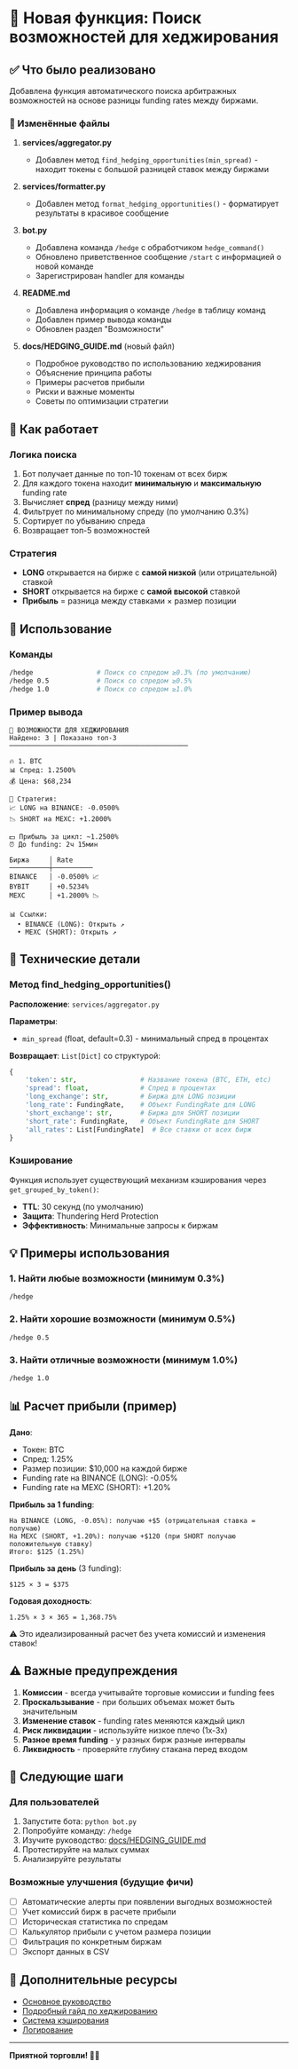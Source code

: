 # 💎 Новая функция: Поиск возможностей для хеджирования

## ✅ Что было реализовано

Добавлена функция автоматического поиска арбитражных возможностей на основе разницы funding rates между биржами.

### 📁 Изменённые файлы

1. **services/aggregator.py**
   - Добавлен метод `find_hedging_opportunities(min_spread)` - находит токены с большой разницей ставок между биржами
   
2. **services/formatter.py**
   - Добавлен метод `format_hedging_opportunities()` - форматирует результаты в красивое сообщение

3. **bot.py**
   - Добавлена команда `/hedge` с обработчиком `hedge_command()`
   - Обновлено приветственное сообщение `/start` с информацией о новой команде
   - Зарегистрирован handler для команды

4. **README.md**
   - Добавлена информация о команде `/hedge` в таблицу команд
   - Добавлен пример вывода команды
   - Обновлен раздел "Возможности"

5. **docs/HEDGING_GUIDE.md** (новый файл)
   - Подробное руководство по использованию хеджирования
   - Объяснение принципа работы
   - Примеры расчетов прибыли
   - Риски и важные моменты
   - Советы по оптимизации стратегии

## 🎯 Как работает

### Логика поиска

1. Бот получает данные по топ-10 токенам от всех бирж
2. Для каждого токена находит **минимальную** и **максимальную** funding rate
3. Вычисляет **спред** (разницу между ними)
4. Фильтрует по минимальному спреду (по умолчанию 0.3%)
5. Сортирует по убыванию спреда
6. Возвращает топ-5 возможностей

### Стратегия

- **LONG** открывается на бирже с **самой низкой** (или отрицательной) ставкой
- **SHORT** открывается на бирже с **самой высокой** ставкой
- **Прибыль** = разница между ставками × размер позиции

## 📱 Использование

### Команды

```bash
/hedge                # Поиск со спредом ≥0.3% (по умолчанию)
/hedge 0.5            # Поиск со спредом ≥0.5%
/hedge 1.0            # Поиск со спредом ≥1.0%
```

### Пример вывода

```
💎 ВОЗМОЖНОСТИ ДЛЯ ХЕДЖИРОВАНИЯ
Найдено: 3 | Показано топ-3
─────────────────────────────────────────────

🔥 1. BTC
📊 Спред: 1.2500%
💰 Цена: $68,234

🎯 Стратегия:
📈 LONG на BINANCE: -0.0500%
📉 SHORT на MEXC: +1.2000%

💵 Прибыль за цикл: ~1.2500%
⏰ До funding: 2ч 15мин

Биржа     │ Rate
──────────┼──────────
BINANCE   │ -0.0500% 📈
BYBIT     │ +0.5234%
MEXC      │ +1.2000% 📉

📊 Ссылки:
  • BINANCE (LONG): Открыть ↗
  • MEXC (SHORT): Открыть ↗
```

## 🔧 Технические детали

### Метод find_hedging_opportunities()

**Расположение**: `services/aggregator.py`

**Параметры**:
- `min_spread` (float, default=0.3) - минимальный спред в процентах

**Возвращает**: `List[Dict]` со структурой:
```python
{
    'token': str,                # Название токена (BTC, ETH, etc)
    'spread': float,             # Спред в процентах
    'long_exchange': str,        # Биржа для LONG позиции
    'long_rate': FundingRate,    # Объект FundingRate для LONG
    'short_exchange': str,       # Биржа для SHORT позиции
    'short_rate': FundingRate,   # Объект FundingRate для SHORT
    'all_rates': List[FundingRate]  # Все ставки от всех бирж
}
```

### Кэширование

Функция использует существующий механизм кэширования через `get_grouped_by_token()`:
- **TTL**: 30 секунд (по умолчанию)
- **Защита**: Thundering Herd Protection
- **Эффективность**: Минимальные запросы к биржам

## 💡 Примеры использования

### 1. Найти любые возможности (минимум 0.3%)

```
/hedge
```

### 2. Найти хорошие возможности (минимум 0.5%)

```
/hedge 0.5
```

### 3. Найти отличные возможности (минимум 1.0%)

```
/hedge 1.0
```

## 📊 Расчет прибыли (пример)

**Дано**:
- Токен: BTC
- Спред: 1.25%
- Размер позиции: $10,000 на каждой бирже
- Funding rate на BINANCE (LONG): -0.05%
- Funding rate на MEXC (SHORT): +1.20%

**Прибыль за 1 funding**:
```
На BINANCE (LONG, -0.05%): получаю +$5 (отрицательная ставка = получаю)
На MEXC (SHORT, +1.20%): получаю +$120 (при SHORT получаю положительную ставку)
Итого: $125 (1.25%)
```

**Прибыль за день** (3 funding):
```
$125 × 3 = $375
```

**Годовая доходность**:
```
1.25% × 3 × 365 = 1,368.75%
```

⚠️ Это идеализированный расчет без учета комиссий и изменения ставок!

## ⚠️ Важные предупреждения

1. **Комиссии** - всегда учитывайте торговые комиссии и funding fees
2. **Проскальзывание** - при больших объемах может быть значительным
3. **Изменение ставок** - funding rates меняются каждый цикл
4. **Риск ликвидации** - используйте низкое плечо (1x-3x)
5. **Разное время funding** - у разных бирж разные интервалы
6. **Ликвидность** - проверяйте глубину стакана перед входом

## 🚀 Следующие шаги

### Для пользователей

1. Запустите бота: `python bot.py`
2. Попробуйте команду: `/hedge`
3. Изучите руководство: [docs/HEDGING_GUIDE.md](docs/HEDGING_GUIDE.md)
4. Протестируйте на малых суммах
5. Анализируйте результаты

### Возможные улучшения (будущие фичи)

- [ ] Автоматические алерты при появлении выгодных возможностей
- [ ] Учет комиссий бирж в расчете прибыли
- [ ] Историческая статистика по спредам
- [ ] Калькулятор прибыли с учетом размера позиции
- [ ] Фильтрация по конкретным биржам
- [ ] Экспорт данных в CSV

## 📖 Дополнительные ресурсы

- [Основное руководство](README.md)
- [Подробный гайд по хеджированию](docs/HEDGING_GUIDE.md)
- [Система кэширования](docs/CACHE_SYSTEM.md)
- [Логирование](docs/LOGGING.md)

---

**Приятной торговли! 💎🚀**
